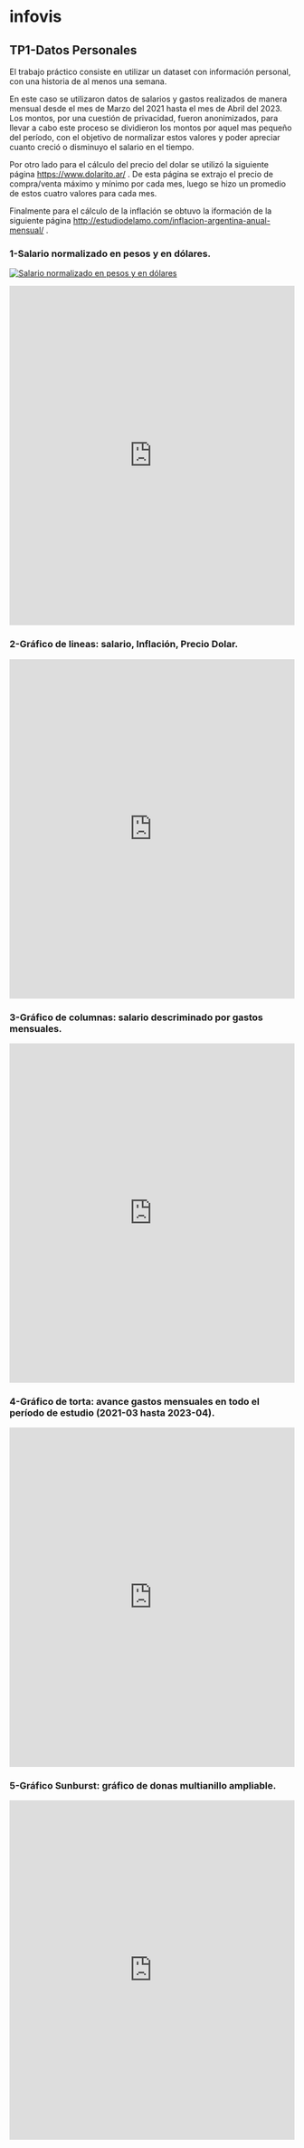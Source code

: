 # infovis

## TP1-Datos Personales
El trabajo práctico consiste en utilizar un dataset con información personal, con una historia de al menos una semana.

En este caso se utilizaron datos de salarios y gastos realizados de manera mensual desde el mes de Marzo del 2021 hasta el mes de Abril del 2023. Los montos, por una cuestión de privacidad, fueron anonimizados, para llevar a cabo este proceso se dividieron los montos por aquel mas pequeño del período, con el objetivo de normalizar estos valores y poder apreciar cuanto creció o disminuyo el salario en el tiempo. 

Por otro lado para el cálculo del precio del dolar se utilizó la siguiente página https://www.dolarito.ar/ . De esta página se extrajo el precio de compra/venta máximo y mínimo por cada mes, luego se hizo un promedio de estos cuatro valores para cada mes.

Finalmente para el cálculo de la inflación se obtuvo la iformación de la siguiente página http://estudiodelamo.com/inflacion-argentina-anual-mensual/ .

### 1-Salario normalizado en pesos y en dólares.

[![Salario normalizado en pesos y en dólares](1-saldos_primer_grafico.png)]('https://flo.uri.sh/visualisation/13759331/embed')


<iframe src='https://flo.uri.sh/visualisation/13759331/embed' title='Interactive or visual content' class='flourish-embed-iframe' frameborder='0' scrolling='no' style='width:100%;height:600px;' sandbox='allow-same-origin allow-forms allow-scripts allow-downloads allow-popups allow-popups-to-escape-sandbox allow-top-navigation-by-user-activation'></iframe>

### 2-Gráfico de lineas: salario, Inflación, Precio Dolar.

<iframe src='https://flo.uri.sh/visualisation/13758242/embed' title='Interactive or visual content' class='flourish-embed-iframe' frameborder='0' scrolling='no' style='width:100%;height:600px;' sandbox='allow-same-origin allow-forms allow-scripts allow-downloads allow-popups allow-popups-to-escape-sandbox allow-top-navigation-by-user-activation'></iframe>

### 3-Gráfico de columnas: salario descriminado por gastos mensuales.

<iframe src='https://flo.uri.sh/visualisation/13758150/embed' title='Interactive or visual content' class='flourish-embed-iframe' frameborder='0' scrolling='no' style='width:100%;height:600px;' sandbox='allow-same-origin allow-forms allow-scripts allow-downloads allow-popups allow-popups-to-escape-sandbox allow-top-navigation-by-user-activation'></iframe>


### 4-Gráfico de torta: avance gastos mensuales en todo el período de estudio (2021-03 hasta 2023-04).

<iframe src='https://flo.uri.sh/visualisation/13758124/embed' title='Interactive or visual content' class='flourish-embed-iframe' frameborder='0' scrolling='no' style='width:100%;height:600px;' sandbox='allow-same-origin allow-forms allow-scripts allow-downloads allow-popups allow-popups-to-escape-sandbox allow-top-navigation-by-user-activation'></iframe>

### 5-Gráfico Sunburst: gráfico de donas multianillo ampliable.

<iframe src='https://flo.uri.sh/visualisation/13757698/embed' title='Interactive or visual content' class='flourish-embed-iframe' frameborder='0' scrolling='no' style='width:100%;height:600px;' sandbox='allow-same-origin allow-forms allow-scripts allow-downloads allow-popups allow-popups-to-escape-sandbox allow-top-navigation-by-user-activation'></iframe>
